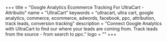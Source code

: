 +++
title = "Google Analytics Ecommerce Tracking For UltraCart - Attributio"
name = "UltraCart"
keywords = "ultracart, ultra cart, google analytics, commerce, ecommerce, adwords, facebook, ppc, attribution, track leads, conversion tracking"
description = "Connect Google Analytics with UltraCart to find our where your leads are coming from. Track leads from the source - from search to ppc."
logo = ""
+++

